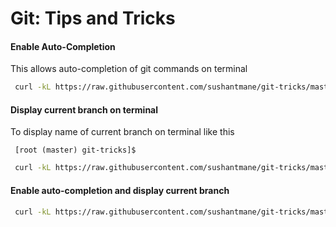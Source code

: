 Git: Tips and Tricks
====================


#### Enable Auto-Completion

This allows auto-completion of git commands on terminal

```bash
 curl -kL https://raw.githubusercontent.com/sushantmane/git-tricks/master/git-autocompletion.sh | bash && . ~/.bashrc
```

#### Display current branch on terminal

To display name of current branch on terminal like this

```
 [root (master) git-tricks]$
```


```bash
 curl -kL https://raw.githubusercontent.com/sushantmane/git-tricks/master/git-show-branch.sh | bash && . ~/.bashrc
```

#### Enable auto-completion and display current branch

```bash
 curl -kL https://raw.githubusercontent.com/sushantmane/git-tricks/master/git-setup.sh | bash && . ~/.bashrc
```

